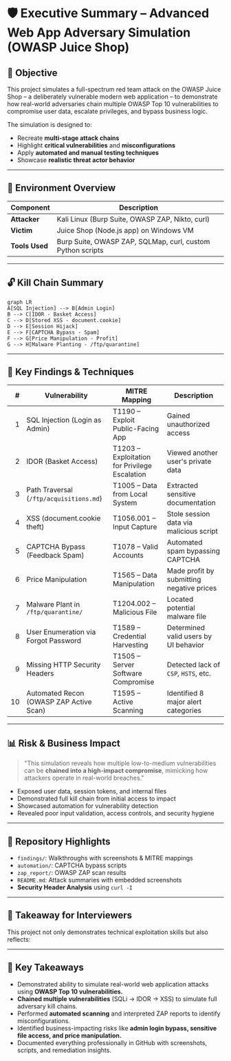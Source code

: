 # 🛡️ Executive Summary – Advanced Web App Adversary Simulation (OWASP Juice Shop)

## 🎯 Objective

This project simulates a full-spectrum red team attack on the OWASP Juice Shop – a deliberately vulnerable modern web application – to demonstrate how real-world adversaries chain multiple OWASP Top 10 vulnerabilities to compromise user data, escalate privileges, and bypass business logic.

The simulation is designed to:

* Recreate **multi-stage attack chains**
* Highlight **critical vulnerabilities** and **misconfigurations**
* Apply **automated and manual testing techniques**
* Showcase **realistic threat actor behavior**

---

## 🧪 Environment Overview

| Component      | Description                                                       |
| -------------- | ----------------------------------------------------------------- |
| **Attacker**   | Kali Linux (Burp Suite, OWASP ZAP, Nikto, curl)                   |
| **Victim**     | Juice Shop (Node.js app) on Windows VM                            |
| **Tools Used** | Burp Suite, OWASP ZAP, SQLMap, curl, custom Python scripts |

---

## 🔓 Kill Chain Summary

```mermaid
graph LR
A[SQL Injection] --> B[Admin Login]
B --> C[IDOR - Basket Access]
C --> D[Stored XSS - document.cookie]
D --> E[Session Hijack]
E --> F[CAPTCHA Bypass - Spam]
F --> G[Price Manipulation - Profit]
G --> H[Malware Planting - /ftp/quarantine]
```

---

## 🧠 Key Findings & Techniques

|  # | Vulnerability                           | MITRE Mapping                                 | Description                               |
| -: | --------------------------------------- | --------------------------------------------- | ----------------------------------------- |
|  1 | SQL Injection (Login as Admin)          | T1190 – Exploit Public-Facing App             | Gained unauthorized access                |
|  2 | IDOR (Basket Access)                    | T1203 – Exploitation for Privilege Escalation | Viewed another user's private data        |
|  3 | Path Traversal (`/ftp/acquisitions.md`) | T1005 – Data from Local System                | Extracted sensitive documentation         |
|  4 | XSS (document.cookie theft)             | T1056.001 – Input Capture                     | Stole session data via malicious script   |
|  5 | CAPTCHA Bypass (Feedback Spam)          | T1078 – Valid Accounts                        | Automated spam bypassing CAPTCHA          |
|  6 | Price Manipulation                      | T1565 – Data Manipulation                     | Made profit by submitting negative prices |
|  7 | Malware Plant in `/ftp/quarantine/`     | T1204.002 – Malicious File                    | Located potential malware file            |
|  8 | User Enumeration via Forgot Password    | T1589 – Credential Harvesting                 | Determined valid users by UI behavior     |
|  9 | Missing HTTP Security Headers           | T1505 – Server Software Compromise            | Detected lack of `CSP`, `HSTS`, etc.      |
| 10 | Automated Recon (OWASP ZAP Active Scan) | T1595 – Active Scanning                       | Identified 8 major alert categories       |

---

## 📊 Risk & Business Impact

> "This simulation reveals how multiple low-to-medium vulnerabilities can be **chained into a high-impact compromise**, mimicking how attackers operate in real-world breaches."

* Exposed user data, session tokens, and internal files
* Demonstrated full kill chain from initial access to impact
* Showcased automation for vulnerability detection
* Revealed poor input validation, access controls, and security hygiene

---

## 📁 Repository Highlights

* `findings/`: Walkthroughs with screenshots & MITRE mappings
* `automation/`: CAPTCHA bypass scripts
* `zap_report/`: OWASP ZAP scan results
* `README.md`: Attack summaries with embedded screenshots
* **Security Header Analysis** using `curl -I`

---

## 🚀 Takeaway for Interviewers

This project not only demonstrates technical exploitation skills but also reflects:

---

## 🎯 Key Takeaways

- Demonstrated ability to simulate real-world web application attacks using **OWASP Top 10 vulnerabilities.**
- **Chained multiple vulnerabilities** (SQLi → IDOR → XSS) to simulate full adversary kill chains.
- Performed **automated scanning** and interpreted ZAP reports to identify misconfigurations.
- Identified business-impacting risks like **admin login bypass, sensitive file access, and price manipulation.**
- Documented everything professionally in GitHub with screenshots, scripts, and remediation insights.

